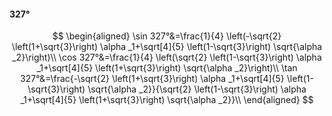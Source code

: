 #### 327°

$$
\begin{aligned}
\sin 327°&=\frac{1}{4} \left(-\sqrt{2} \left(1+\sqrt{3}\right) \alpha _1+\sqrt[4]{5} \left(1-\sqrt{3}\right) \sqrt{\alpha _2}\right)\\
\cos 327°&=\frac{1}{4} \left(\sqrt{2} \left(1-\sqrt{3}\right) \alpha _1+\sqrt[4]{5} \left(1+\sqrt{3}\right) \sqrt{\alpha _2}\right)\\
\tan 327°&=\frac{-\sqrt{2} \left(1+\sqrt{3}\right) \alpha _1+\sqrt[4]{5} \left(1-\sqrt{3}\right) \sqrt{\alpha _2}}{\sqrt{2} \left(1-\sqrt{3}\right) \alpha _1+\sqrt[4]{5}
\left(1+\sqrt{3}\right) \sqrt{\alpha _2}}\\
\end{aligned}
$$


